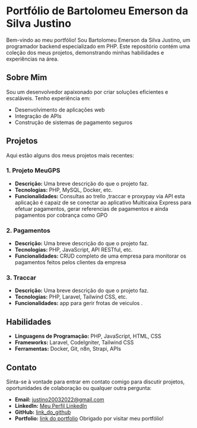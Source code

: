 # Portfólio de Bartolomeu Emerson da Silva Justino

Bem-vindo ao meu portfólio! Sou Bartolomeu Emerson da Silva Justino, um programador backend especializado em PHP. Este repositório contém uma coleção dos meus projetos, demonstrando minhas habilidades e experiências na área.

## Sobre Mim

Sou um desenvolvedor apaixonado por criar soluções eficientes e escaláveis. Tenho experiência em:

- Desenvolvimento de aplicações web
- Integração de APIs
- Construção de sistemas de pagamento seguros

## Projetos

Aqui estão alguns dos meus projetos mais recentes:

### 1. Projeto MeuGPS
- **Descrição:** Uma breve descrição do que o projeto faz.
- **Tecnologias:** PHP, MySQL, Docker, etc.
- **Funcionalidades:** Consultas ao trello ,traccar e proxypay via API esta aplicação é capaiz de se conectar ao aplicativo Multicaixa Express para efetuar pagamentos, gerar referencias de pagamentos e ainda pagamentos por cobrança como GPO

### 2. Pagamentos
- **Descrição:** Uma breve descrição do que o projeto faz.
- **Tecnologias:** PHP, JavaScript, API RESTful, etc.
- **Funcionalidades:** CRUD completo de uma empresa para monitorar os pagamentos feitos pelos clientes da empresa

### 3. Traccar
- **Descrição:** Uma breve descrição do que o projeto faz.
- **Tecnologias:** PHP, Laravel, Tailwind CSS, etc.
- **Funcionalidades:** app para gerir frotas de veiculos .

## Habilidades

- **Linguagens de Programação:** PHP, JavaScript, HTML, CSS
- **Frameworks:** Laravel, CodeIgniter, Tailwind CSS
- **Ferramentas:** Docker, Git, n8n, Strapi, APIs

## Contato

Sinta-se à vontade para entrar em contato comigo para discutir projetos, oportunidades de colaboração ou qualquer outra pergunta:

- **Email:** justino20032022@gmail.com
- **LinkedIn:** [Meu Perfil LinkedIn](www.linkedin.com/in/bartolomeu-justino-9a19a7278)
- **GitHub:** [link_do_github](https://github.com/EmersonSilvestre20)
- **Portfolio:** [link do portfolio](https://emersonsilvestre20.github.io/Portfolio/)
Obrigado por visitar meu portfólio!
